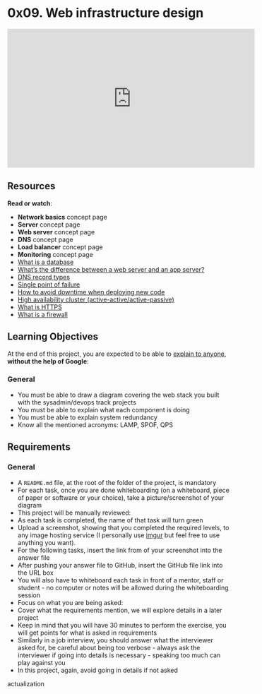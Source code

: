 <h1 class="gap">0x09. Web infrastructure design</h1><div class="gap" id="project-description">
<iframe allow="accelerometer; autoplay; clipboard-write; encrypted-media; gyroscope; picture-in-picture" allowfullscreen="" frameborder="0" height="315" src="https://www.youtube.com/embed/lQNEW76KdYg" title="YouTube video player" width="560"></iframe>
<h2>Resources</h2>
<p><strong>Read or watch</strong>:</p>
<ul>
<li><strong>Network basics</strong> concept page</li>
<li><strong>Server</strong> concept page</li>
<li><strong>Web server</strong> concept page</li>
<li><strong>DNS</strong> concept page</li>
<li><strong>Load balancer</strong> concept page</li>
<li><strong>Monitoring</strong> concept page</li>
<li><a href="/rltoken/ZbnRbvp1926PRxMG3_8fZA" target="_blank" title="What is a database">What is a database</a> </li>
<li><a href="/rltoken/Nb8B47Y2D8SLqQMOKVoQyQ" target="_blank" title="What's the difference between a web server and an app server?">What’s the difference between a web server and an app server?</a></li>
<li><a href="/rltoken/oAxMObOTX3Wx4KH_hCNw3g" target="_blank" title="DNS record types">DNS record types</a> </li>
<li><a href="/rltoken/wYpewVpIp9PSqqL27RPafg" target="_blank" title="Single point of failure">Single point of failure</a> </li>
<li><a href="/rltoken/Mlvynt0OgLQXrxjrC5Wlnw" target="_blank" title="How to avoid downtime when deploying new code">How to avoid downtime when deploying new code</a> </li>
<li><a href="/rltoken/POX3jE0S6TChQHSYQraYeQ" target="_blank" title="High availability cluster (active-active/active-passive)">High availability cluster (active-active/active-passive)</a> </li>
<li><a href="/rltoken/N4BwU4wYDNW02kdzMiekFw" target="_blank" title="What is HTTPS">What is HTTPS</a> </li>
<li><a href="/rltoken/ZFTutaKN4wWzmL4fWhQmeg" target="_blank" title="What is a firewall">What is a firewall</a> </li>
</ul>
<h2>Learning Objectives</h2>
<p>At the end of this project, you are expected to be able to <a href="/rltoken/mTOwCk7vlvpScjuBL0zyZA" target="_blank" title="explain to anyone">explain to anyone</a>, <strong>without the help of Google</strong>:</p>
<h3>General</h3>
<ul>
<li>You must be able to draw a diagram covering the web stack you built with the sysadmin/devops track projects</li>
<li>You must be able to explain what each component is doing</li>
<li>You must be able to explain system redundancy</li>
<li>Know all the mentioned acronyms: LAMP, SPOF, QPS</li>
</ul>
<h2>Requirements</h2>
<h3>General</h3>
<ul>
<li>A <code>README.md</code> file, at the root of the folder of the project, is mandatory</li>
<li>For each task, once you are done whiteboarding (on a whiteboard, piece of paper or software or your choice), take a picture/screenshot of your diagram</li>
<li>This project will be manually reviewed:</li>
<li>As each task is completed, the name of that task will turn green</li>
<li>Upload a screenshot, showing that you completed the required levels, to any image hosting service (I personally use <a href="/rltoken/QorG0rvw1PzqWBVrqWW6Sg" target="_blank" title="imgur">imgur</a> but feel free to use anything you want). </li>
<li>For the following tasks, insert the link from of your screenshot into the answer file </li>
<li>After pushing your answer file to GitHub, insert the GitHub file link into the URL box</li>
<li>You will also have to whiteboard each task in front of a mentor, staff or student - no computer or notes will be allowed during the whiteboarding session</li>
<li>Focus on what you are being asked: </li>
<li>Cover what the requirements mention, we will explore details in a later project</li>
<li>Keep in mind that you will have 30 minutes to perform the exercise, you will get points for what is asked in requirements</li>
<li>Similarly in a job interview, you should answer what the interviewer asked for, be careful about being too verbose - always ask the interviewer if going into details is necessary - speaking too much can play against you</li>
<li>In this project, again, avoid going in details if not asked</li>
</ul>
</div>actualization